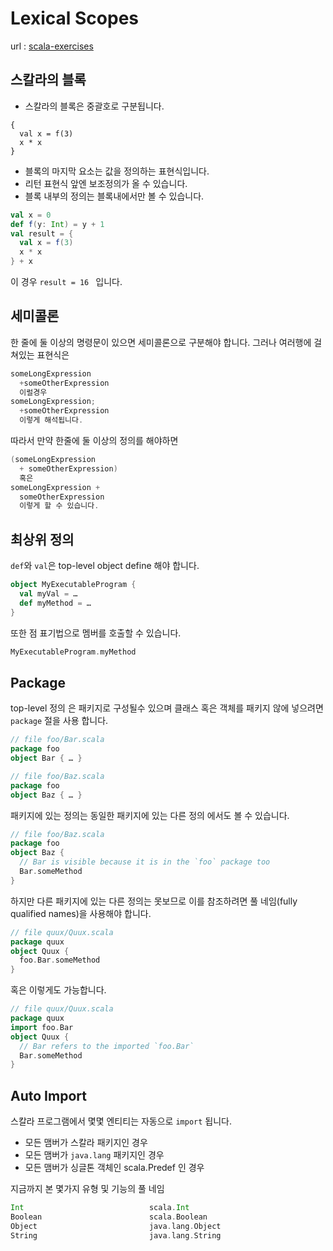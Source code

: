 # Lexical Scopes
url : [scala-exercises](https://www.scala-exercises.org/scala_tutorial/lexical_scopes)
## 스칼라의 블록
* 스칼라의 블록은 중괄호로 구분됩니다.
```
{
  val x = f(3)
  x * x
}
```
* 블록의 마지막 요소는 값을 정의하는 표현식입니다.
* 리턴 표현식 앞엔 보조정의가 올 수 있습니다.
* 블록 내부의 정의는 블록내에서만 볼 수 있습니다.

```scala
val x = 0
def f(y: Int) = y + 1
val result = {
  val x = f(3)
  x * x
} + x
```
이 경우 `result = 16 ` 입니다.

## 세미콜론
한 줄에 둘 이상의 명령문이 있으면 세미콜론으로 구분해야 합니다.
그러나 여러행에 걸쳐있는 표현식은
```scala
someLongExpression  
  +someOtherExpression  
  이럴경우  
someLongExpression;  
  +someOtherExpression  
  이렇게 해석됩니다.
```

따라서 만약 한줄에 둘 이상의 정의를 해야하면 
```scala
(someLongExpression  
  + someOtherExpression)  
  혹은  
someLongExpression +  
  someOtherExpression  
  이렇게 할 수 있습니다.  
```

## 최상위 정의
`def`와 `val`은 top-level object define 해야 합니다.
```scala
object MyExecutableProgram {
  val myVal = …
  def myMethod = …
}
```
또한 점 표기법으로 멤버를 호출할 수 있습니다.
```scala
MyExecutableProgram.myMethod
```

## Package
top-level 정의 은 패키지로 구성될수 있으며 클래스 혹은 객체를 패키지 않에 넣으려면 `package` 절을 사용 합니다.
```scala
// file foo/Bar.scala
package foo
object Bar { … }

// file foo/Baz.scala
package foo
object Baz { … }
```
패키지에 있는 정의는 동일한 패키지에 있는 다른 정의 에서도 볼 수 있습니다.
```scala
// file foo/Baz.scala
package foo
object Baz {
  // Bar is visible because it is in the `foo` package too
  Bar.someMethod
}
```

하지만 다른 패키지에 있는 다른 정의는 못보므로 이를 참조하려면 풀 네임(fully qualified names)을 사용해야 합니다.
```scala
// file quux/Quux.scala
package quux
object Quux {
  foo.Bar.someMethod
}
```
혹은 이렇게도 가능합니다.
```scala
// file quux/Quux.scala
package quux
import foo.Bar
object Quux {
  // Bar refers to the imported `foo.Bar`
  Bar.someMethod
}
```

## Auto Import
스칼라 프로그램에서 몇몇 엔티티는 자동으로 `import` 됩니다.
* 모든 맴버가 스칼라 패키지인 경우
* 모든 맴버가 `java.lang` 패키지인 경우 
* 모든 맴버가 싱글톤 객체인 scala.Predef 인 경우

지금까지 본 몇가지 유형 및 기능의 풀 네임 
```scala
Int                            scala.Int
Boolean                        scala.Boolean
Object                         java.lang.Object
String                         java.lang.String
```

